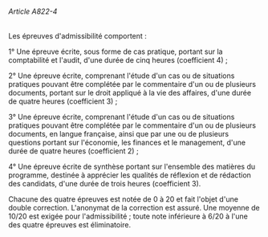 ###### Article A822-4

Les épreuves d'admissibilité comportent :

1° Une épreuve écrite, sous forme de cas pratique, portant sur la comptabilité et l'audit, d'une durée de cinq heures (coefficient 4) ;

2° Une épreuve écrite, comprenant l'étude d'un cas ou de situations pratiques pouvant être complétée par le commentaire d'un ou de plusieurs documents, portant sur le droit appliqué à la vie des affaires, d'une durée de quatre heures (coefficient 3) ;

3° Une épreuve écrite, comprenant l'étude d'un cas ou de situations pratiques pouvant être complétée par le commentaire d'un ou de plusieurs documents, en langue française, ainsi que par une ou de plusieurs questions portant sur l'économie, les finances et le management, d'une durée de quatre heures (coefficient 2) ;

4° Une épreuve écrite de synthèse portant sur l'ensemble des matières du programme, destinée à apprécier les qualités de réflexion et de rédaction des candidats, d'une durée de trois heures (coefficient 3).

Chacune des quatre épreuves est notée de 0 à 20 et fait l'objet d'une double correction. L'anonymat de la correction est assuré. Une moyenne de 10/20 est exigée pour l'admissibilité ; toute note inférieure à 6/20 à l'une des quatre épreuves est éliminatoire.

